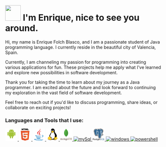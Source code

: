<h1><img src="https://media.tenor.com/RQVsMkLH-_wAAAAj/pepe.gif" width="50" height="50""/> I'm Enrique, nice to see you around.</h1>

<p>
Hi, my name is Enrique Folch Blasco, and I am a passionate student of Java programming language. I currently reside in the beautiful city of Valencia, Spain. 

Currently, I am channeling my passion for programming into creating various applications for fun. These projects help me apply what I've learned and explore new possibilities in software development.

Thank you for taking the time to learn about my journey as a Java programmer. I am excited about the future and look forward to continuing my exploration in the vast field of software development.

Feel free to reach out if you'd like to discuss programming, share ideas, or collaborate on exciting projects!
</p>

<h3 align="left">Languages and Tools that I use: </h3>
<p align="left"> 
  <a href="https://developer.android.com" target="_blank"> <img src="https://raw.githubusercontent.com/devicons/devicon/master/icons/android/android-original-wordmark.svg" alt="android" width="40" height="40"/>  </a> 
  <a href="https://www.w3.org/html/" target="_blank"> <img src="https://raw.githubusercontent.com/devicons/devicon/master/icons/html5/html5-original-wordmark.svg" alt="html5" width="40" height="40"/> </a> <a href="https://www.java.com" target="_blank"> <img src="https://raw.githubusercontent.com/devicons/devicon/master/icons/java/java-original.svg" alt="java" width="40" height="40"/> </a> 
  <a href="https://www.linux.org/" target="_blank"> <img src="https://raw.githubusercontent.com/devicons/devicon/master/icons/linux/linux-original.svg" alt="linux" width="40" height="40"/> </a> <a href="https://www.mongodb.com/" target="_blank"> <img src="https://raw.githubusercontent.com/devicons/devicon/master/icons/mongodb/mongodb-original-wordmark.svg" alt="mongodb" width="40" height="40"/> </a> 
  </a> <a href="https://www.postgresql.org" target="_blank"> <img src="https://cdn.jsdelivr.net/gh/devicons/devicon@latest/icons/mysql/mysql-original-wordmark.svg" alt="mySql" width="40" height="40"/> </a> 
  </a> <a href="https://www.postgresql.org" target="_blank"> <img src="https://raw.githubusercontent.com/devicons/devicon/master/icons/postgresql/postgresql-original-wordmark.svg" alt="postgresql" width="40" height="40"/> </a> 
  </a> <a href="https://www.postgresql.org" target="_blank"> <img src="https://cdn.jsdelivr.net/gh/devicons/devicon@latest/icons/windows11/windows11-original.svg" alt="windows" width="40" height="40"/> </a> 
  </a> <a href="https://www.postgresql.org" target="_blank"> <img src="https://cdn.jsdelivr.net/gh/devicons/devicon@latest/icons/powershell/powershell-original.svg" alt="powershell" width="40" height="40"/> </a> 

